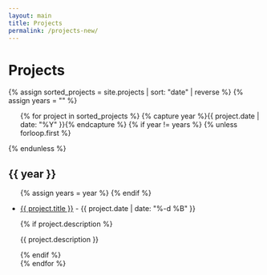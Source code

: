 ```yaml
---
layout: main
title: Projects
permalink: /projects-new/
---
```

<div class="page-header">
  <h1>Projects</h1>
</div>
<div>
  {% assign sorted_projects = site.projects | sort: "date" | reverse %}
  {% assign years = "" %}
  <ul>
    {% for project in sorted_projects %}
      {% capture year %}{{ project.date | date: "%Y" }}{% endcapture %}
      {% if year != years %}
        {% unless forloop.first %}</ul>{% endunless %}
        <h2>{{ year }}</h2>
        <ul>
        {% assign years = year %}
      {% endif %}
      <li>
        <p>
          <a href="{{ project.url }}">{{ project.title }}</a> - 
          <span>{{ project.date | date: "%-d %B" }}</span>
        </p>
        {% if project.description %}
          <p>{{ project.description }}</p>
        {% endif %}
      </li>
    {% endfor %}
  </ul>
</div>
